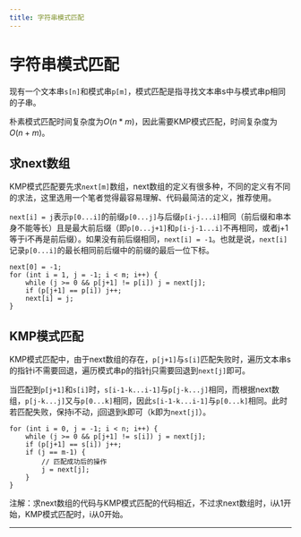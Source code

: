 ```yaml
---
title: 字符串模式匹配
---
```


# 字符串模式匹配

<script type="text/javascript" src="/include/head.js"></script>

现有一个文本串`s[n]`和模式串`p[m]`，模式匹配是指寻找文本串s中与模式串p相同的子串。

朴素模式匹配时间复杂度为$O(n*m)$，因此需要KMP模式匹配，时间复杂度为$O(n+m)$。

## 求next数组

KMP模式匹配要先求`next[m]`数组，next数组的定义有很多种，不同的定义有不同的求法，这里选用一个笔者觉得最容易理解、代码最简洁的定义，推荐使用。

`next[i] = j`表示`p[0...i]`的前缀`p[0...j]`与后缀`p[i-j...i]`相同（前后缀和串本身不能等长）且是最大前后缀（即`p[0...j+1]`和`p[i-j-1...i]`不再相同，或者j+1等于i不再是前后缀）。如果没有前后缀相同，`next[i] = -1`。也就是说，`next[i]`记录`p[0...i]`的最长相同前后缀中的前缀的最后一位下标。

```
next[0] = -1;
for (int i = 1, j = -1; i < m; i++) {
    while (j >= 0 && p[j+1] != p[i]) j = next[j];
    if (p[j+1] == p[i]) j++;
    next[i] = j;
}
```

## KMP模式匹配

KMP模式匹配中，由于next数组的存在，`p[j+1]`与`s[i]`匹配失败时，遍历文本串s的指针i不需要回退，遍历模式串p的指针j只需要回退到`next[j]`即可。

当匹配到`p[j+1]`和`s[i]`时，`s[i-1-k...i-1]`与`p[j-k...j]`相同，而根据next数组，`p[j-k...j]`又与`p[0...k]`相同，因此`s[i-1-k...i-1]`与`p[0...k]`相同。此时若匹配失败，保持i不动，j回退到k即可（k即为`next[j]`）。

```
for (int i = 0, j = -1; i < n; i++) {
    while (j >= 0 && p[j+1] != s[i]) j = next[j];
    if (p[j+1] == s[i]) j++;
    if (j == m-1) {
        // 匹配成功后的操作
        j = next[j];
    }
}
```

注解：求next数组的代码与KMP模式匹配的代码相近，不过求next数组时，i从1开始，KMP模式匹配时，i从0开始。

---

<script type="text/javascript" src="/include/tail.js"></script>
